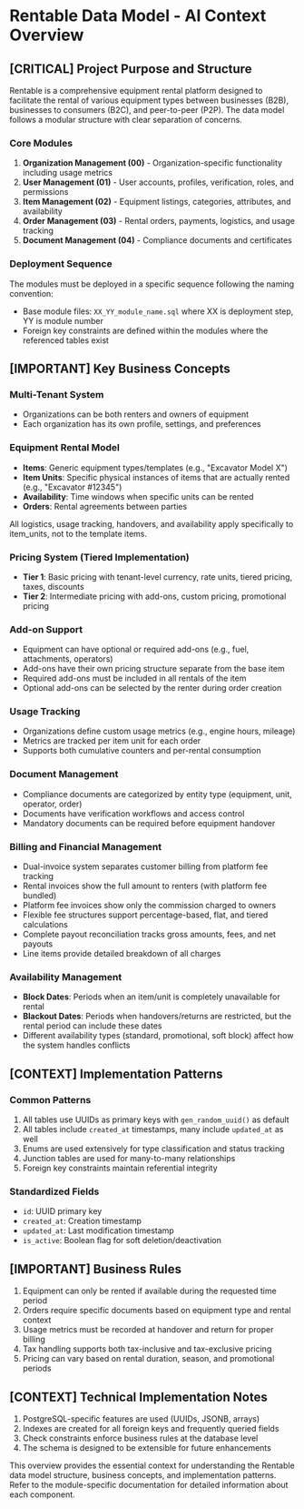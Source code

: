 # Rentable Data Model - AI Context Overview

## [CRITICAL] Project Purpose and Structure

Rentable is a comprehensive equipment rental platform designed to facilitate the rental of various equipment types between businesses (B2B), businesses to consumers (B2C), and peer-to-peer (P2P). The data model follows a modular structure with clear separation of concerns.

### Core Modules

1. **Organization Management (00)** - Organization-specific functionality including usage metrics
2. **User Management (01)** - User accounts, profiles, verification, roles, and permissions
3. **Item Management (02)** - Equipment listings, categories, attributes, and availability
4. **Order Management (03)** - Rental orders, payments, logistics, and usage tracking
5. **Document Management (04)** - Compliance documents and certificates

### Deployment Sequence

The modules must be deployed in a specific sequence following the naming convention:
- Base module files: `XX_YY_module_name.sql` where XX is deployment step, YY is module number
- Foreign key constraints are defined within the modules where the referenced tables exist

## [IMPORTANT] Key Business Concepts

### Multi-Tenant System
- Organizations can be both renters and owners of equipment
- Each organization has its own profile, settings, and preferences

### Equipment Rental Model
- **Items**: Generic equipment types/templates (e.g., "Excavator Model X")
- **Item Units**: Specific physical instances of items that are actually rented (e.g., "Excavator #12345")
- **Availability**: Time windows when specific units can be rented
- **Orders**: Rental agreements between parties

All logistics, usage tracking, handovers, and availability apply specifically to item_units, not to the template items.

### Pricing System (Tiered Implementation)
- **Tier 1**: Basic pricing with tenant-level currency, rate units, tiered pricing, taxes, discounts
- **Tier 2**: Intermediate pricing with add-ons, custom pricing, promotional pricing

### Add-on Support
- Equipment can have optional or required add-ons (e.g., fuel, attachments, operators)
- Add-ons have their own pricing structure separate from the base item
- Required add-ons must be included in all rentals of the item
- Optional add-ons can be selected by the renter during order creation

### Usage Tracking
- Organizations define custom usage metrics (e.g., engine hours, mileage)
- Metrics are tracked per item unit for each order
- Supports both cumulative counters and per-rental consumption

### Document Management
- Compliance documents are categorized by entity type (equipment, unit, operator, order)
- Documents have verification workflows and access control
- Mandatory documents can be required before equipment handover

### Billing and Financial Management
- Dual-invoice system separates customer billing from platform fee tracking
- Rental invoices show the full amount to renters (with platform fee bundled)
- Platform fee invoices show only the commission charged to owners
- Flexible fee structures support percentage-based, flat, and tiered calculations
- Complete payout reconciliation tracks gross amounts, fees, and net payouts
- Line items provide detailed breakdown of all charges

### Availability Management
- **Block Dates**: Periods when an item/unit is completely unavailable for rental
- **Blackout Dates**: Periods when handovers/returns are restricted, but the rental period can include these dates
- Different availability types (standard, promotional, soft block) affect how the system handles conflicts

## [CONTEXT] Implementation Patterns

### Common Patterns
1. All tables use UUIDs as primary keys with `gen_random_uuid()` as default
2. All tables include `created_at` timestamps, many include `updated_at` as well
3. Enums are used extensively for type classification and status tracking
4. Junction tables are used for many-to-many relationships
5. Foreign key constraints maintain referential integrity

### Standardized Fields
- `id`: UUID primary key
- `created_at`: Creation timestamp
- `updated_at`: Last modification timestamp
- `is_active`: Boolean flag for soft deletion/deactivation

## [IMPORTANT] Business Rules

1. Equipment can only be rented if available during the requested time period
2. Orders require specific documents based on equipment type and rental context
3. Usage metrics must be recorded at handover and return for proper billing
4. Tax handling supports both tax-inclusive and tax-exclusive pricing
5. Pricing can vary based on rental duration, season, and promotional periods

## [CONTEXT] Technical Implementation Notes

1. PostgreSQL-specific features are used (UUIDs, JSONB, arrays)
2. Indexes are created for all foreign keys and frequently queried fields
3. Check constraints enforce business rules at the database level
4. The schema is designed to be extensible for future enhancements

This overview provides the essential context for understanding the Rentable data model structure, business concepts, and implementation patterns. Refer to the module-specific documentation for detailed information about each component.
